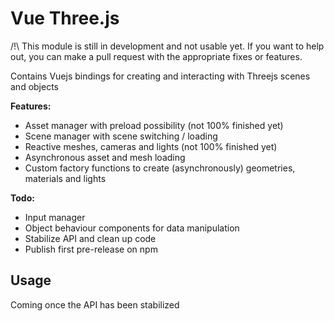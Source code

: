 # Vue Three.js

/!\ This module is still in development and not usable yet. If you want to help out, you can make a pull request with the appropriate fixes or features.

Contains Vuejs bindings for creating and interacting with Threejs scenes and objects

**Features:**

- Asset manager with preload possibility (not 100% finished yet)
- Scene manager with scene switching / loading
- Reactive meshes, cameras and lights (not 100% finished yet)
- Asynchronous asset and mesh loading
- Custom factory functions to create (asynchronously) geometries, materials and lights

**Todo:**

- Input manager
- Object behaviour components for data manipulation
- Stabilize API and clean up code
- Publish first pre-release on npm

## Usage

Coming once the API has been stabilized
